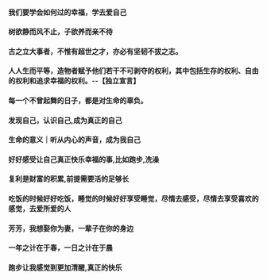 #### 我们要学会如何过的幸福，学去爱自己
#### 树欲静而风不止，子欲养而亲不待
#### 古之立大事者，不惟有超世之才，亦必有坚韧不拔之志。
#### 人人生而平等，造物者赋予他们若干不可剥夺的权利，其中包括生存的权利、自由的权利和追求幸福的权利。--【独立宣言】
#### 每一个不曾起舞的日子，都是对生命的辜负。
#### 发现自己，认识自己,成为真正的自己
#### 生命的意义｜听从内心的声音，成为我自己
#### 好好感受让自己真正快乐幸福的事,比如跑步,洗澡
#### 复利是财富的积累,前提需要活的足够长
#### 吃饭的时候好好吃饭，睡觉的时候好好享受睡觉，尽情去感受，尽情去享受喜欢的感觉，去爱所爱的人
#### 芳芳，我想娶你为妻，一辈子在你的身边
#### 一年之计在于春，一日之计在于晨
#### 跑步让我感觉到更加清醒,真正的快乐
